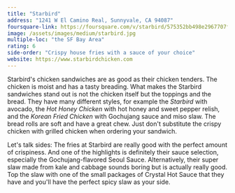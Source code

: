```yaml
---
title: "Starbird"
address: "1241 W El Camino Real, Sunnyvale, CA 94087"
foursquare-link: https://foursquare.com/v/starbird/575352bb498e2967707f955f
image: /assets/images/medium/starbird.jpg
multiple-loc: "the SF Bay Area"
rating: 6
side-order: "Crispy house fries with a sauce of your choice"
website: https://www.starbirdchicken.com
---
```


Starbird's chicken sandwiches are as good as their chicken tenders. The chicken is moist and has a tasty breading. What
makes the Starbird sandwiches stand out is not the chicken itself but the toppings and the bread. They have many
different styles, for example the *Starbird* with avocado, the *Hot Honey Chicken* with hot honey and sweet pepper
relish, and the *Korean Fried Chicken* with Gochujang sauce and miso slaw. The bread rolls are soft and have a great
chew. Just don't substitute the crispy chicken with grilled chicken when ordering your sandwich.

Let's talk sides: The fries at Starbird are really good with the perfect amount of crispiness. And one of the highlights
is definitely their sauce selection, especially the Gochujang-flavored Seoul Sauce. Alternatively, their super slaw made
from kale and cabbage sounds boring but is actually really good. Top the slaw with one of the small packages of Crystal
Hot Sauce that they have and you'll have the perfect spicy slaw as your side.
